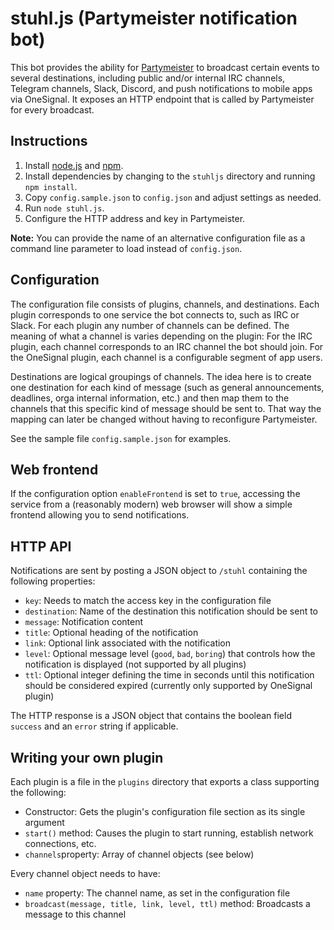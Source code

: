 # stuhl.js (Partymeister notification bot)

This bot provides the ability for [Partymeister](http://www.partymeister.org/) to broadcast certain events to several destinations, including public and/or internal IRC channels, Telegram channels, Slack, Discord, and push notifications to mobile apps via OneSignal. It exposes an HTTP endpoint that is called by Partymeister for every broadcast.

## Instructions

1. Install [node.js](https://github.com/joyent/node) and [npm](https://github.com/npm/npm).
2. Install dependencies by changing to the `stuhljs` directory and running `npm install`.
3. Copy `config.sample.json` to `config.json` and adjust settings as needed.
4. Run `node stuhl.js`.
5. Configure the HTTP address and key in Partymeister.

**Note:** You can provide the name of an alternative configuration file as a command line parameter to load instead of `config.json`.

## Configuration

The configuration file consists of plugins, channels, and destinations. Each plugin corresponds to one service the bot connects to, such as IRC or Slack. For each plugin any number of channels can be defined. The meaning of what a channel is varies depending on the plugin: For the IRC plugin, each channel corresponds to an IRC channel the bot should join. For the OneSignal plugin, each channel is a configurable segment of app users.

Destinations are logical groupings of channels. The idea here is to create one destination for each kind of message (such as general announcements, deadlines, orga internal information, etc.) and then map them to the channels that this specific kind of message should be sent to. That way the mapping can later be changed without having to reconfigure Partymeister.

See the sample file `config.sample.json` for examples.

## Web frontend

If the configuration option `enableFrontend` is set to `true`, accessing the service from a (reasonably modern) web browser will show a simple frontend allowing you to send notifications.

## HTTP API

Notifications are sent by posting a JSON object to `/stuhl` containing the following properties:
* `key`: Needs to match the access key in the configuration file
* `destination`: Name of the destination this notification should be sent to
* `message`: Notification content
* `title`: Optional heading of the notification
* `link`: Optional link associated with the notification
* `level`: Optional message level (`good`, `bad`, `boring`) that controls how the notification is displayed (not supported by all plugins)
* `ttl`: Optional integer defining the time in seconds until this notification should be considered expired (currently only supported by OneSignal plugin)

The HTTP response is a JSON object that contains the boolean field `success` and an `error` string if applicable.

## Writing your own plugin

Each plugin is a file in the `plugins` directory that exports a class supporting the following:
* Constructor: Gets the plugin's configuration file section as its single argument
* `start()` method: Causes the plugin to start running, establish network connections, etc.
* `channels`property: Array of channel objects (see below)

Every channel object needs to have:
* `name` property: The channel name, as set in the configuration file
* `broadcast(message, title, link, level, ttl)` method: Broadcasts a message to this channel
